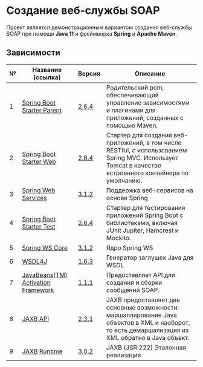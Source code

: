 # Создание веб-службы SOAP

Проект является демонстрационным вариантом создания веб-службы SOAP при помощи
**Java 11** и фреймворка **Spring** и **Apache Maven**.

## Зависимости

№     | Название (ссылка)            | Версия | Описание
------|------------------------------|--------|--------------------------------
1     | [Spring Boot Starter Parent](https://mvnrepository.com/artifact/org.springframework.boot/spring-boot-starter-parent) | [2.6.4](https://mvnrepository.com/artifact/org.springframework.boot/spring-boot-starter-parent/2.6.4) | Родительский pom, обеспечивающий управление зависимостями и плагинами для приложений, созданных с помощью Maven.
2     | [Spring Boot Starter Web](https://mvnrepository.com/artifact/org.springframework.boot/spring-boot-starter-web) | [2.6.4](https://mvnrepository.com/artifact/org.springframework.boot/spring-boot-starter-web/2.6.4) | Стартер для создания веб-приложений, в том числе RESTful, с использованием Spring MVC. Использует Tomcat в качестве встроенного контейнера по умолчанию.
3     | [Spring Web Services](https://mvnrepository.com/artifact/org.springframework.ws/spring-ws/) | [3.1.2](https://mvnrepository.com/artifact/org.springframework.ws/spring-ws/3.1.2) | Поддержка веб-сервисов на основе Spring
4     | [Spring Boot Starter Test](https://mvnrepository.com/artifact/org.springframework.boot/spring-boot-starter-test/) | [2.6.4](https://mvnrepository.com/artifact/org.springframework.boot/spring-boot-starter-test/2.6.4) | Стартер для тестирования приложений Spring Boot с библиотеками, включая JUnit Jupiter, Hamcrest и Mockito.
5     | [Spring WS Core](https://mvnrepository.com/artifact/org.springframework.ws/spring-ws-core/) | [3.1.2](https://mvnrepository.com/artifact/org.springframework.ws/spring-ws-core/3.1.2) | Ядро Spring WS
6     | [WSDL4J](https://mvnrepository.com/artifact/wsdl4j/wsdl4j/) | [1.6.3](https://mvnrepository.com/artifact/wsdl4j/wsdl4j/1.6.3) | Генератор заглушек Java для WSDL
7     | [JavaBeans(TM) Activation Framework](https://mvnrepository.com/artifact/javax.activation/activation/) | [1.1.1](https://mvnrepository.com/artifact/javax.activation/activation/1.1.1) | Предоставляет API для создания и сборки сообщений SOAP.
8     | [JAXB API](https://mvnrepository.com/artifact/javax.xml.bind/jaxb-api/) | [2.3.1](https://mvnrepository.com/artifact/javax.xml.bind/jaxb-api/2.3.1) | JAXB предоставляет две основные возможности: маршаллирование Java объектов в XML и наоборот, то есть демаршализация из XML обратно в Java объект.
9     | [JAXB Runtime](https://mvnrepository.com/artifact/org.glassfish.jaxb/jaxb-runtime/) | [3.0.2](https://mvnrepository.com/artifact/org.glassfish.jaxb/jaxb-runtime/3.0.2) | JAXB (JSR 222) Эталонная реализация